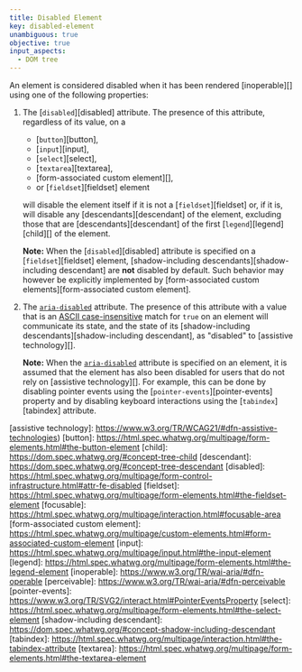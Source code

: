 ```yaml
---
title: Disabled Element
key: disabled-element
unambiguous: true
objective: true
input_aspects:
  - DOM tree
---
```


An element is considered disabled when it has been rendered [inoperable][] using one of the following properties:

1. The [`disabled`][disabled] attribute. The presence of this attribute, regardless of its value, on a

   - [`button`][button],
   - [`input`][input],
   - [`select`][select],
   - [`textarea`][textarea],
   - [form-associated custom element][],
   - or [`fieldset`][fieldset] element

   will disable the element itself if it is not a [`fieldset`][fieldset] or, if it is, will disable any [descendants][descendant] of the element, excluding those that are [descendants][descendant] of the first [`legend`][legend] [child][] of the element.

   **Note:** When the [`disabled`][disabled] attribute is specified on a [`fieldset`][fieldset] element, [shadow-including descendants][shadow-including descendant] are **not** disabled by default. Such behavior may however be explicitly implemented by [form-associated custom elements][form-associated custom element].

2. The [`aria-disabled`][aria-disabled] attribute. The presence of this attribute with a value that is an [ASCII case-insensitive](https://infra.spec.whatwg.org/#ascii-case-insensitive) match for `true` on an element will communicate its state, and the state of its [shadow-including descendants][shadow-including descendant], as "disabled" to [assistive technology][].

   **Note:** When the [`aria-disabled`][aria-disabled] attribute is specified on an element, it is assumed that the element has also been disabled for users that do not rely on [assistive technology][]. For example, this can be done by disabling pointer events using the [`pointer-events`][pointer-events] property and by disabling keyboard interactions using the [`tabindex`][tabindex] attribute.

[aria-disabled]: https://www.w3.org/TR/wai-aria/#aria-disabled
[assistive technology]: https://www.w3.org/TR/WCAG21/#dfn-assistive-technologies)
[button]: https://html.spec.whatwg.org/multipage/form-elements.html#the-button-element
[child]: https://dom.spec.whatwg.org/#concept-tree-child
[descendant]: https://dom.spec.whatwg.org/#concept-tree-descendant
[disabled]: https://html.spec.whatwg.org/multipage/form-control-infrastructure.html#attr-fe-disabled
[fieldset]: https://html.spec.whatwg.org/multipage/form-elements.html#the-fieldset-element
[focusable]: https://html.spec.whatwg.org/multipage/interaction.html#focusable-area
[form-associated custom element]: https://html.spec.whatwg.org/multipage/custom-elements.html#form-associated-custom-element
[input]: https://html.spec.whatwg.org/multipage/input.html#the-input-element
[legend]: https://html.spec.whatwg.org/multipage/form-elements.html#the-legend-element
[inoperable]: https://www.w3.org/TR/wai-aria/#dfn-operable
[perceivable]: https://www.w3.org/TR/wai-aria/#dfn-perceivable
[pointer-events]: https://www.w3.org/TR/SVG2/interact.html#PointerEventsProperty
[select]: https://html.spec.whatwg.org/multipage/form-elements.html#the-select-element
[shadow-including descendant]: https://dom.spec.whatwg.org/#concept-shadow-including-descendant
[tabindex]: https://html.spec.whatwg.org/multipage/interaction.html#the-tabindex-attribute
[textarea]: https://html.spec.whatwg.org/multipage/form-elements.html#the-textarea-element
